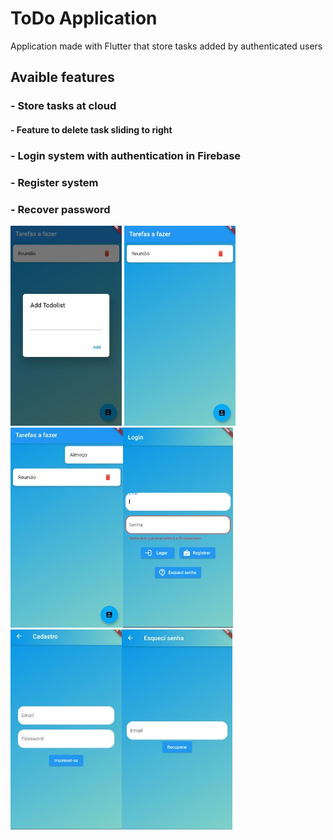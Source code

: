 # ToDo Application

Application made with Flutter that store tasks added by authenticated users

## Avaible features

### - Store tasks at cloud

#### - Feature to delete task sliding to right

### - Login system with authentication in Firebase

### - Register system

### - Recover password
<img src="https://github.com/GuOlival/ToDo-App/blob/main/scr/16cf973e-60eb-4353-9fdd-efa62435e72b.jpeg"> <img src="https://github.com/GuOlival/ToDo-App/blob/main/scr/c149b937-2644-49eb-85ea-3fb2b54aa56f.jpeg"><img src="https://github.com/GuOlival/ToDo-App/blob/main/scr/f0ce5a49-14df-4fa7-94f2-53358ddee8fe.jpeg"><img src="https://github.com/GuOlival/ToDo-App/blob/main/scr/c32375cb-0fa6-48e8-b292-582160d1db22.jpeg"><img src="https://github.com/GuOlival/ToDo-App/blob/main/scr/7a022a4f-cd6f-4e5c-98e3-07f13e54bc2f.jpeg"><img src="https://github.com/GuOlival/ToDo-App/blob/main/scr/23bf67cf-ed7a-4e25-a2f4-16ccd849561e.jpeg">
